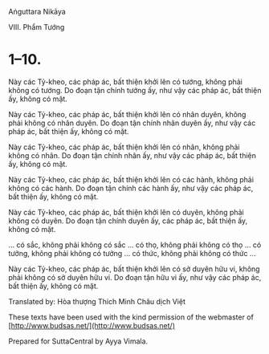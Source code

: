 Aṅguttara Nikāya

VIII. Phẩm Tướng

# 1–10.

Này các Tỷ-kheo, các pháp ác, bất thiện khởi lên có tướng, không phải không có tướng. Do đoạn tận chính tướng ấy, như vậy các pháp ác, bất thiện ấy, không có mặt.

Này các Tỷ-kheo, các pháp ác, bất thiện khởi lên có nhân duyên, không phải không có nhân duyên. Do đoạn tận chính nhân duyên ấy, như vậy các pháp ác, bất thiện ấy, không có mặt.

Này các Tỷ-kheo, các pháp ác, bất thiện khởi lên có nhân, không phải không có nhân. Do đoạn tận chính nhân ấy, như vậy các pháp ác, bất thiện ấy, không có mặt.

Này các Tỷ-kheo, các pháp ác, bất thiện khởi lên có các hành, không phải không có các hành. Do đoạn tận chính các hành ấy, như vậy các pháp ác, bất thiện ấy, không có mặt.

Này các Tỷ-kheo, các pháp ác, bất thiện khởi lên có duyên, không phải không có duyên. Do đoạn tận chính duyên ấy, các pháp ác, bất thiện ấy, không có mặt.

... có sắc, không phải không có sắc ... có thọ, không phải không có thọ ... có tưởng, không phải không có tưởng ... có thức, không phải không có thức ...

Này các Tỷ-kheo, các pháp ác, bất thiện khởi lên có sở duyên hữu vi, không phải không có sở duyên hữu vi. Do đoạn tận hữu vi ấy, như vậy các pháp ác, bất thiện ấy, không có mặt.

Translated by: Hòa thượng Thích Minh Châu dịch Việt

These texts have been used with the kind permission of the webmaster of [http://www.budsas.net/](http://www.budsas.net/)

Prepared for SuttaCentral by Ayya Vimala.